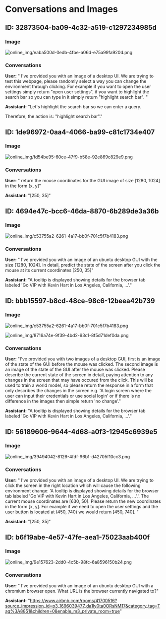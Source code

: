 # Conversations and Images

## ID: 32873504-ba09-4c32-a519-c1297234985d

### Image
![online_img/eaba500d-0edb-4fbe-a06d-e75a99fa920d.png](online_img/eaba500d-0edb-4fbe-a06d-e75a99fa920d.png)

### Conversations
**User:** "<ImageHere> I've provided you with an image of a desktop UI. We are trying to test this webpage, please randomly select a way you can change the environment through clicking.
For example if you want to open the user settings simply return "open user settings", if you want to highlight the search bar so you can type in it simply return "highlight search bar".
"

**Assistant:** "Let's highlight the search bar so we can enter a query. 

Therefore, the action is: "highlight search bar"."

## ID: 1de96972-0aa4-4066-ba99-c81c1734e407

### Image
![online_img/fd54be95-60ce-47f9-b58e-92e869c829e9.png](online_img/fd54be95-60ce-47f9-b58e-92e869c829e9.png)

### Conversations
**User:** "<ImageHere> return the mouse coordinates for the GUI image of size [1280, 1024] in the form [x, y]"

**Assistant:** "[250, 35]"

## ID: 4694e47c-bcc6-46da-8870-6b289de3a36b

### Image
![online_img/c53755a2-6261-4a17-bb0f-701c5f7b4183.png](online_img/c53755a2-6261-4a17-bb0f-701c5f7b4183.png)

### Conversations
**User:** "<ImageHere> I've provided you with an image of an ubuntu desktop GUI with the size [1280, 1024]. In detail, predict the state of the screen after you click the mouse at its current coordinates [250, 35]"

**Assistant:** "A tooltip is displayed showing details for the browser tab labeled 'Go VIP with Kevin Hart in Los Angeles, California, ...'."

## ID: bbb15597-b8cd-48ce-98c6-12beea42b739

### Image
![online_img/c53755a2-6261-4a17-bb0f-701c5f7b4183.png](online_img/c53755a2-6261-4a17-bb0f-701c5f7b4183.png)

![online_img/8716a74e-9f39-4bd2-93c1-8f5d71def0da.png](online_img/8716a74e-9f39-4bd2-93c1-8f5d71def0da.png)

### Conversations
**User:** "I've provided you with two images of a desktop GUI, first is an image of the state of the GUI before the mouse was clicked. 
The second image is an image of the state of the GUI after the mouse was clicked. Please describe the current state of the screen in detail, paying attention to any changes in the screen that may have occured from the click. 
This will be used to train a world model, so please return the response in a form that only describes the changes in the screen e.g. 'A login screen where the user can input their credentials or use social login' 
or if there is no difference in the images then simple return 'no change'."

**Assistant:** "A tooltip is displayed showing details for the browser tab labeled 'Go VIP with Kevin Hart in Los Angeles, California, ...'."

## ID: 56189606-9644-4d68-a0f3-12945c6939e5

### Image
![online_img/39494042-8126-4fdf-96b1-d42705f10cc3.png](online_img/39494042-8126-4fdf-96b1-d42705f10cc3.png)

### Conversations
**User:** "<ImageHere> I've provided you with an image of a desktop UI. We are trying to click the screen in the right location which will cause the following environment change: 'A tooltip is displayed showing details for the browser tab labeled 'Go VIP with Kevin Hart in Los Angeles, California, ...'.'.
The current mouse coordinates are [630, 50]. Please return the new coordinates in the form [x, y]. For example if we need to open the user settings and the user button is located at (450, 740) we would return [450, 740].
    "

**Assistant:** "[250, 35]"

## ID: b6f19abe-4e57-47fe-aea1-75023aab400f

### Image
![online_img/9e157623-2dd0-4c5b-98fc-6a8596150b24.png](online_img/9e157623-2dd0-4c5b-98fc-6a8596150b24.png)

### Conversations
**User:** "<ImageHere> I've provided you with an image of an ubuntu desktop GUI with a chromium browser open. What URL is the browser currently navigated to?"

**Assistant:** "https://www.airbnb.com/rooms/41700516?source_impression_id=p3_1696039477_da1ly0ta0ORsNM17&category_tag=Tag%3A8851&children=0&enable_m3_private_room=true"


